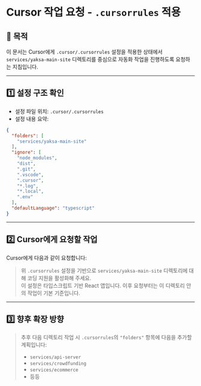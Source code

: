 # Cursor 작업 요청 - `.cursorrules` 적용

## 📌 목적

이 문서는 Cursor에게 `.cursor/.cursorrules` 설정을 적용한 상태에서  
`services/yaksa-main-site` 디렉토리를 중심으로 자동화 작업을 진행하도록 요청하는 지침입니다.

---

## 1️⃣ 설정 구조 확인

- 설정 파일 위치: `.cursor/.cursorrules`
- 설정 내용 요약:

```json
{
  "folders": [
    "services/yaksa-main-site"
  ],
  "ignore": [
    "node_modules",
    "dist",
    ".git",
    ".vscode",
    ".cursor",
    "*.log",
    "*.local",
    ".env"
  ],
  "defaultLanguage": "typescript"
}
```

---

## 2️⃣ Cursor에게 요청할 작업

Cursor에게 다음과 같이 요청합니다:

> 위 `.cursorrules` 설정을 기반으로 `services/yaksa-main-site` 디렉토리에 대해 코딩 지원을 활성화해 주세요.  
> 이 설정은 타입스크립트 기반 React 앱입니다. 이후 요청부터는 이 디렉토리 안의 작업이 기본 기준입니다.

---

## 3️⃣ 향후 확장 방향

> 추후 다음 디렉토리 작업 시 `.cursorrules`의 `"folders"` 항목에 다음을 추가할 계획입니다:
> - `services/api-server`
> - `services/crowdfunding`
> - `services/ecommerce`
> - 등등